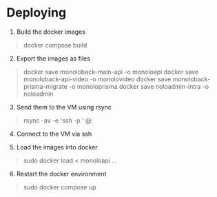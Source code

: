 # Deploying

1. Build the docker images

> docker compose build

2. Export the images as files

> docker save monoloback-main-api -o monoloapi
> docker save monoloback-api-video -o monolovideo
> docker save monoloback-prisma-migrate -o monoloprisma
> docker save noloadmin-intra -o noloadmin

3. Send them to the VM using rsync

> rsync -av -e 'ssh -p <port>' <image-file> <user>@<vm>:<location>

4. Connect to the VM via ssh

5. Load the images into docker

> sudo docker load < monoloapi
> ...

6. Restart the docker environment

> sudo docker compose up
